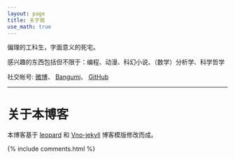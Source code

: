 ```yaml
---
layout: page
title: 关于我 
use_math: true
---
```



偏理的工科生，字面意义的死宅。

感兴趣的东西包括但不限于：编程、动漫、科幻小说、（数学）分析学、科学哲学

社交帐号:
[微博](https://weibo.com/MiFantasy000)、
[Bangumi](http://bangumi.tv/user/miroox)、
[GitHub](https://github.com/miRoox)


----

# 关于本博客

本博客基于 
[leopard](http://baixin.io) 和 
[Vno-jekyll](http://vno.onevcat.com) 博客模版修改而成。


{% include comments.html %}


